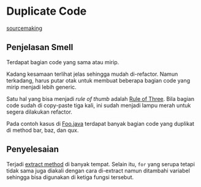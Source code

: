# Duplicate Code

[sourcemaking](https://sourcemaking.com/refactoring/smells/duplicate-code)

## Penjelasan Smell

Terdapat bagian code yang sama atau mirip.

Kadang kesamaan terlihat jelas sehingga mudah di-refactor. Namun terkadang, harus putar otak untuk membuat beberapa bagian code yang mirip menjadi lebih generic.

Satu hal yang bisa menjadi *rule of thumb* adalah [Rule of Three](https://en.wikipedia.org/wiki/Rule_of_three_(computer_programming)). Bila bagian code sudah di copy-paste tiga kali, ini sudah menjadi lampu merah untuk segera dilakukan refactor.

Pada contoh kasus di [Foo.java](before/Foo.java) terdapat banyak bagian code yang duplikat di method bar, baz, dan qux.

## Penyelesaian

Terjadi [extract method](https://sourcemaking.com/refactoring/extract-method) di banyak tempat. Selain itu, `for` yang serupa tetapi tidak sama juga diakali dengan cara di-extract namun ditambahi variabel sehingga bisa digunakan di ketiga fungsi tersebut.